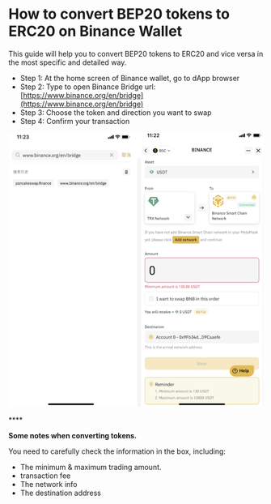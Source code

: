 # How to convert BEP20 tokens to ERC20 on Binance Wallet

This guide will help you to convert BEP20 tokens to ERC20 and vice versa in the most specific and detailed way.

* Step 1: At the home screen of Binance wallet, go to dApp browser
* Step 2: Type to open Binance Bridge url: [https://www.binance.org/en/bridge](https://www.binance.org/en/bridge) 
* Step 3:  Choose the token and direction you want to swap
* Step 4:  Confirm your transaction

![](../../.gitbook/assets/image%20%2876%29.png)

\*\*\*\*

**Some notes when converting tokens.**

You need to carefully check the information in the box, including:

* The minimum & maximum trading amount.
* transaction fee
* The network info
* The destination address

  


